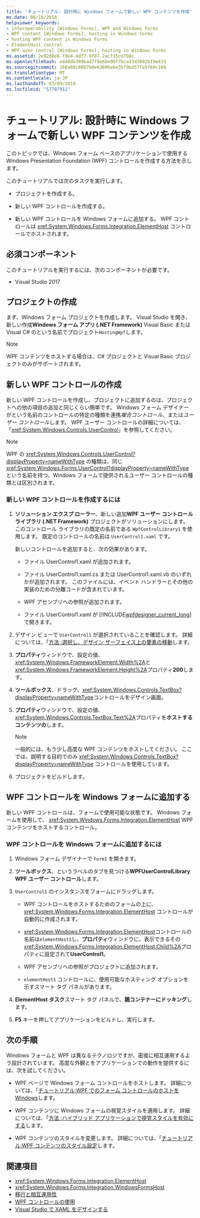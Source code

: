```yaml
---
title: 'チュートリアル: 設計時に Windows フォームで新しい WPF コンテンツを作成'
ms.date: 08/18/2018
helpviewer_keywords:
- interoperability [Windows Forms], WPF and Windows Forms
- WPF content [Windows Forms], hosting in Windows Forms
- hosting WPF content in Windows Forms
- ElementHost control
- WPF user control [Windows Forms], hosting in Windows Forms
ms.assetid: 2e92d8e8-f0e4-4df7-9f07-2acf35cd798c
ms.openlocfilehash: ed48db399ba47f0e6be96f7bca33d3892b19e433
ms.sourcegitcommit: 160a88c8087b0e63606e6e35f9bd57fa5f69c168
ms.translationtype: MT
ms.contentlocale: ja-JP
ms.lasthandoff: 03/09/2019
ms.locfileid: "57707912"
---
```

# <a name="walkthrough-creating-new-wpf-content-on-windows-forms-at-design-time"></a>チュートリアル: 設計時に Windows フォームで新しい WPF コンテンツを作成

このトピックでは、Windows フォーム ベースのアプリケーションで使用する Windows Presentation Foundation (WPF) コントロールを作成する方法を示します。

このチュートリアルでは次のタスクを実行します。

- プロジェクトを作成する。

- 新しい WPF コントロールを作成する。

- 新しい WPF コントロールを Windows フォームに追加する。 WPF コントロールは <xref:System.Windows.Forms.Integration.ElementHost> コントロールでホストされます。

## <a name="prerequisites"></a>必須コンポーネント

このチュートリアルを実行するには、次のコンポーネントが必要です。

- Visual Studio 2017

## <a name="creating-the-project"></a>プロジェクトの作成

まず、Windows フォーム プロジェクトを作成します。 Visual Studio を開き、新しい作成**Windows フォーム アプリ (.NET Framework)** Visual Basic または Visual C# のという名前でプロジェクト`HostingWpf`します。

> [!NOTE]
> WPF コンテンツをホストする場合は、C# プロジェクトと Visual Basic プロジェクトのみがサポートされます。

## <a name="creating-a-new-wpf-control"></a>新しい WPF コントロールの作成

新しい WPF コントロールを作成し、プロジェクトに追加するのは、プロジェクトへの他の項目の追加と同じくらい簡単です。 Windows フォーム デザイナーがという名前のコントロールの特定の種類を連携*複合コントロール*、または*ユーザー コントロール*します。 WPF ユーザー コントロールの詳細については、「<xref:System.Windows.Controls.UserControl>」を参照してください。

> [!NOTE]
> WPF の <xref:System.Windows.Controls.UserControl?displayProperty=nameWithType> の種類は、同じ <xref:System.Windows.Forms.UserControl?displayProperty=nameWithType> という名前を持つ、Windows フォームで提供されるユーザー コントロールの種類とは区別されます。

### <a name="to-create-a-new-wpf-control"></a>新しい WPF コントロールを作成するには

1. **ソリューション エクスプ ローラー**、新しい追加**WPF ユーザー コントロール ライブラリ (.NET Framework)** プロジェクトがソリューションにします。 このコントロール ライブラリの既定の名前である `WpfControlLibrary1` を使用します。 既定のコントロールの名前は `UserControl1.xaml` です。

     新しいコントロールを追加すると、次の効果があります。

    - ファイル UserControl1.xaml が追加されます。

    - ファイル UserControl1.xaml.cs または UserControl1.xaml.vb のいずれかが追加されます。 このファイルには、イベント ハンドラーとその他の実装のための分離コードが含まれています。

    - WPF アセンブリへの参照が追加されます。

    - ファイル UserControl1.xaml が [!INCLUDE[wpfdesigner_current_long](../../../../includes/wpfdesigner-current-long-md.md)] で開きます。

2. デザイン ビューで `UserControl1` が選択されていることを確認します。 詳細については、「[方法 :選択し、デザイン サーフェイス上の要素の移動](https://docs.microsoft.com/previous-versions/visualstudio/visual-studio-2010/bb514527(v=vs.100))します。

3. **プロパティ**ウィンドウで、設定の値、<xref:System.Windows.FrameworkElement.Width%2A>と<xref:System.Windows.FrameworkElement.Height%2A>プロパティ**200**します。

4. **ツールボックス**、ドラッグ、<xref:System.Windows.Controls.TextBox?displayProperty=nameWithType>コントロールをデザイン画面。

5. **プロパティ**ウィンドウで、設定の値、<xref:System.Windows.Controls.TextBox.Text%2A>プロパティを**ホストするコンテンツの**します。

    > [!NOTE]
    > 一般的には、もう少し高度な WPF コンテンツをホストしてください。 ここでは、説明する目的でのみ <xref:System.Windows.Controls.TextBox?displayProperty=nameWithType> コントロールを使用しています。

6. プロジェクトをビルドします。

## <a name="adding-a-wpf-control-to-a-windows-form"></a>WPF コントロールを Windows フォームに追加する

新しい WPF コントロールは、フォームで使用可能な状態です。 Windows フォームを使用して、 <xref:System.Windows.Forms.Integration.ElementHost> WPF コンテンツをホストするコントロール。

### <a name="to-add-a-wpf-control-to-a-windows-form"></a>WPF コントロールを Windows フォームに追加するには

1. Windows フォーム デザイナーで `Form1` を開きます。

2. **ツールボックス**、というラベルのタブを見つける**WPFUserControlLibrary WPF ユーザー コントロール**します。

3. `UserControl1` のインスタンスをフォームにドラッグします。

    - WPF コントロールをホストするためのフォームの上に、<xref:System.Windows.Forms.Integration.ElementHost> コントロールが自動的に作成されます。

    - <xref:System.Windows.Forms.Integration.ElementHost>コントロールの名前は`elementHost1`し、**プロパティ**ウィンドウに、表示できるその<xref:System.Windows.Forms.Integration.ElementHost.Child%2A>プロパティに設定されて**UserControl1**。

    - WPF アセンブリへの参照がプロジェクトに追加されます。

    - `elementHost1` コントロールに、使用可能なホスティング オプションを示すスマート タグ パネルがあります。

4. **ElementHost タスク**スマート タグ パネルで、**親コンテナーにドッキング**します。

5. **F5** キーを押してアプリケーションをビルドし、実行します。

## <a name="next-steps"></a>次の手順

Windows フォームと WPF は異なるテクノロジですが、密接に相互運用するよう設計されています。 高度な外観とをアプリケーションでの動作を提供するには、次を試してください。

- WPF ページで Windows フォーム コントロールをホストします。 詳細については、「[チュートリアル:WPF でのフォーム コントロールのホストを Windows](../../wpf/advanced/walkthrough-hosting-a-windows-forms-control-in-wpf.md)します。

- WPF コンテンツに Windows フォームの視覚スタイルを適用します。 詳細については、「[方法 :ハイブリッド アプリケーションで視覚スタイルを有効にする](../../wpf/advanced/how-to-enable-visual-styles-in-a-hybrid-application.md)します。

- WPF コンテンツのスタイルを変更します。 詳細については、「[チュートリアル:WPF コンテンツのスタイル設定](walkthrough-styling-wpf-content.md)します。

## <a name="see-also"></a>関連項目

- <xref:System.Windows.Forms.Integration.ElementHost>
- <xref:System.Windows.Forms.Integration.WindowsFormsHost>
- [移行と相互運用性](../../wpf/advanced/migration-and-interoperability.md)
- [WPF コントロールの使用](using-wpf-controls.md)
- [Visual Studio で XAML をデザインする](/visualstudio/designers/designing-xaml-in-visual-studio)
